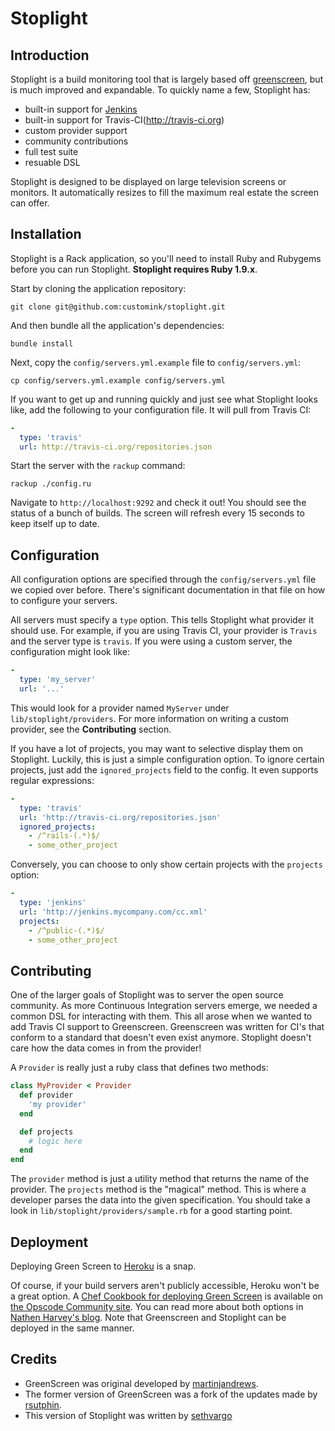 Stoplight
=========

Introduction
------------
Stoplight is a build monitoring tool that is largely based off [greenscreen](https://github.com/martinjandrews/greenscreen), but is much improved and expandable. To quickly name a few, Stoplight has:

 - built-in support for [Jenkins](http://www.jenkis-ci.org)
 - built-in support for Travis-CI(http://travis-ci.org)
 - custom provider support
 - community contributions
 - full test suite
 - resuable DSL

Stoplight is designed to be displayed on large television screens or monitors. It automatically resizes to fill the maximum real estate the screen can offer.

Installation
------------
Stoplight is a Rack application, so you'll need to install Ruby and Rubygems before you can run Stoplight. **Stoplight requires Ruby 1.9.x**.

Start by cloning the application repository:

    git clone git@github.com:customink/stoplight.git

And then bundle all the application's dependencies:

    bundle install

Next, copy the `config/servers.yml.example` file to `config/servers.yml`:

    cp config/servers.yml.example config/servers.yml

If you want to get up and running quickly and just see what Stoplight looks like, add the following to your configuration file. It will pull from Travis CI:

```yaml
-
  type: 'travis'
  url: http://travis-ci.org/repositories.json
```

Start the server with the `rackup` command:

    rackup ./config.ru

Navigate to `http://localhost:9292` and check it out! You should see the status of a bunch of builds. The screen will refresh every 15 seconds to keep itself up to date.


Configuration
-------------
All configuration options are specified through the `config/servers.yml` file we copied over before. There's significant documentation in that file on how to configure your servers.

All servers must specify a `type` option. This tells Stoplight what provider it should use. For example, if you are using Travis CI, your provider is `Travis` and the server type is `travis`. If you were using a custom server, the configuration might look like:

```yaml
-
  type: 'my_server'
  url: '...'
```

This would look for a provider named `MyServer` under `lib/stoplight/providers`. For more information on writing a custom provider, see the **Contributing** section.

If you have a lot of projects, you may want to selective display them on Stoplight. Luckily, this is just a simple configuration option. To ignore certain projects, just add the `ignored_projects` field to the config. It even supports regular expressions:

```yml
-
  type: 'travis'
  url: 'http://travis-ci.org/repositories.json'
  ignored_projects:
    - /^rails-(.*)$/
    - some_other_project
```

Conversely, you can choose to only show certain projects with the `projects` option:

```yml
-
  type: 'jenkins'
  url: 'http://jenkins.mycompany.com/cc.xml'
  projects:
    - /^public-(.*)$/
    - some_other_project
```

Contributing
------------
One of the larger goals of Stoplight was to server the open source community. As more Continuous Integration servers emerge, we needed a common DSL for interacting with them. This all arose when we wanted to add Travis CI support to Greenscreen. Greenscreen was written for CI's that conform to a standard that doesn't even exist anymore. Stoplight doesn't care how the data comes in from the provider!

A `Provider` is really just a ruby class that defines two methods:

```ruby
class MyProvider < Provider
  def provider
    'my provider'
  end

  def projects
    # logic here
  end
end
```

The `provider` method is just a utility method that returns the name of the provider. The `projects` method is the "magical" method. This is where a developer parses the data into the given specification. You should take a look in `lib/stoplight/providers/sample.rb` for a good starting point.


Deployment
----------

Deploying Green Screen to [Heroku](http://www.heroku.com) is a snap.

Of course, if your build servers aren't publicly accessible, Heroku won't be a great option. A [Chef Cookbook for deploying Green Screen](http://community.opscode.com/cookbooks/greenscreen) is available on [the Opscode Community site](http://community.opscode.com/cookbooks/greenscreen).  You can read more about both options in [Nathen Harvey's blog](http://nathenharvey.com/blog/2012/01/02/deploying-green-screen/). Note that Greenscreen and Stoplight can be deployed in the same manner.

Credits
-------
 - GreenScreen was original developed by [martinjandrews](https://github.com/martinjandrews/greenscreen/).
 - The former version of GreenScreen was a fork of the updates made by [rsutphin](https://github.com/rsutphin/greenscreen/).
 - This version of Stoplight was written by [sethvargo](https://github.com/sethvargo)
